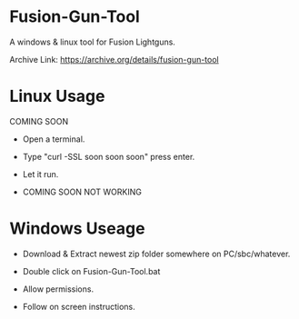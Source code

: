 # Fusion-Gun-Tool

A windows &amp; linux tool for Fusion Lightguns.

Archive Link: https://archive.org/details/fusion-gun-tool

# Linux Usage

COMING SOON

- Open a terminal.

- Type "curl -SSL soon soon soon" press enter.

- Let it run. 

- COMING SOON NOT WORKING 
    
    
# Windows Useage

- Download & Extract newest zip folder somewhere on PC/sbc/whatever.

- Double click on Fusion-Gun-Tool.bat

- Allow permissions.

- Follow on screen instructions.



    
    
